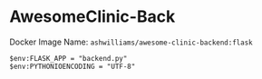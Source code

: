 # AwesomeClinic-Back

Docker Image Name: `ashwilliams/awesome-clinic-backend:flask`    

`$env:FLASK_APP = "backend.py"`    
`$env:PYTHONIOENCODING = "UTF-8"`
